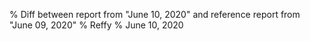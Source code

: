 % Diff between report from "June 10, 2020" and reference report from "June 09, 2020"
% Reffy
% June 10, 2020

